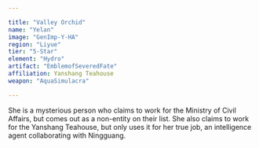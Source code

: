 ```yaml
---

title: "Valley Orchid"
name: "Yelan"
image: "GenImp-Y-HA"
region: "Liyue"
tier: "5-Star"
element: "Hydro"
artifact: "EmblemofSeveredFate"
affiliation: Yanshang Teahouse
weapon: "AquaSimulacra"

---
```


She is a mysterious person who claims to work for the Ministry of Civil Affairs, but comes out as a non-entity on their list. She also claims to work for the Yanshang Teahouse, but only uses it for her true job, an intelligence agent collaborating with Ningguang.